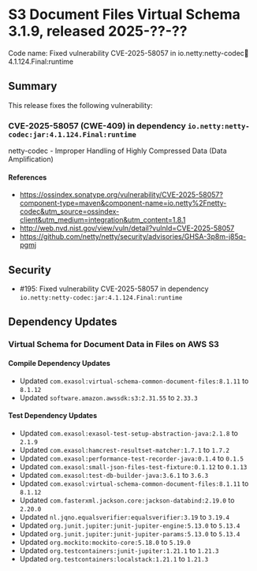 # S3 Document Files Virtual Schema 3.1.9, released 2025-??-??

Code name: Fixed vulnerability CVE-2025-58057 in io.netty:netty-codec:jar:4.1.124.Final:runtime

## Summary

This release fixes the following vulnerability:

### CVE-2025-58057 (CWE-409) in dependency `io.netty:netty-codec:jar:4.1.124.Final:runtime`
netty-codec - Improper Handling of Highly Compressed Data (Data Amplification)
#### References
* https://ossindex.sonatype.org/vulnerability/CVE-2025-58057?component-type=maven&component-name=io.netty%2Fnetty-codec&utm_source=ossindex-client&utm_medium=integration&utm_content=1.8.1
* http://web.nvd.nist.gov/view/vuln/detail?vulnId=CVE-2025-58057
* https://github.com/netty/netty/security/advisories/GHSA-3p8m-j85q-pgmj

## Security

* #195: Fixed vulnerability CVE-2025-58057 in dependency `io.netty:netty-codec:jar:4.1.124.Final:runtime`

## Dependency Updates

### Virtual Schema for Document Data in Files on AWS S3

#### Compile Dependency Updates

* Updated `com.exasol:virtual-schema-common-document-files:8.1.11` to `8.1.12`
* Updated `software.amazon.awssdk:s3:2.31.55` to `2.33.3`

#### Test Dependency Updates

* Updated `com.exasol:exasol-test-setup-abstraction-java:2.1.8` to `2.1.9`
* Updated `com.exasol:hamcrest-resultset-matcher:1.7.1` to `1.7.2`
* Updated `com.exasol:performance-test-recorder-java:0.1.4` to `0.1.5`
* Updated `com.exasol:small-json-files-test-fixture:0.1.12` to `0.1.13`
* Updated `com.exasol:test-db-builder-java:3.6.1` to `3.6.3`
* Updated `com.exasol:virtual-schema-common-document-files:8.1.11` to `8.1.12`
* Updated `com.fasterxml.jackson.core:jackson-databind:2.19.0` to `2.20.0`
* Updated `nl.jqno.equalsverifier:equalsverifier:3.19` to `3.19.4`
* Updated `org.junit.jupiter:junit-jupiter-engine:5.13.0` to `5.13.4`
* Updated `org.junit.jupiter:junit-jupiter-params:5.13.0` to `5.13.4`
* Updated `org.mockito:mockito-core:5.18.0` to `5.19.0`
* Updated `org.testcontainers:junit-jupiter:1.21.1` to `1.21.3`
* Updated `org.testcontainers:localstack:1.21.1` to `1.21.3`
